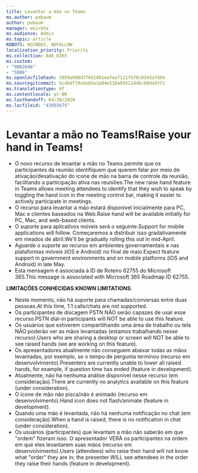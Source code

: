 ```yaml
---
title: Levantar a mão no Teams
ms.author: pebaum
author: pebaum
manager: mnirkhe
ms.audience: Admin
ms.topic: article
ROBOTS: NOINDEX, NOFOLLOW
localization_priority: Priority
ms.collection: Adm_O365
ms.custom:
- "9002646"
- "5086"
ms.openlocfilehash: 3d89a088d7f8d1881eafae7121f670c93dda7d84
ms.sourcegitcommit: bcd6df19adeb5e3a04e518a05621dd6c68da93f2
ms.translationtype: HT
ms.contentlocale: pt-BR
ms.lasthandoff: 04/30/2020
ms.locfileid: "43955675"
---
```

# <a name="raise-your-hand-in-teams"></a><span data-ttu-id="018db-102">Levantar a mão no Teams!</span><span class="sxs-lookup"><span data-stu-id="018db-102">Raise your hand in Teams!</span></span>

- <span data-ttu-id="018db-103">O novo recurso de levantar a mão no Teams permite que os participantes da reunião identifiquem que querem falar por meio de ativação/desativação do ícone de mão na barra de controle da reunião, facilitando a participação ativa nas reuniões.</span><span class="sxs-lookup"><span data-stu-id="018db-103">The new raise hand feature in Teams allows meeting attendees to identify that they wish to speak by toggling the hand icon in the meeting control bar, making it easier to actively participate in meetings.</span></span>
- <span data-ttu-id="018db-104">O recurso para levantar a mão estará disponível inicialmente para PC, Mac e clientes baseados na Web.</span><span class="sxs-lookup"><span data-stu-id="018db-104">Raise hand will be available initially for PC, Mac, and web-based clients.</span></span>
- <span data-ttu-id="018db-105">O suporte para aplicativos móveis será o seguinte.</span><span class="sxs-lookup"><span data-stu-id="018db-105">Support for mobile applications will follow.</span></span> <span data-ttu-id="018db-106">Começaremos a distribuir isso gradativamente em meados de abril.</span><span class="sxs-lookup"><span data-stu-id="018db-106">We'll be gradually rolling this out in mid-April.</span></span>
- <span data-ttu-id="018db-107">Aguarde o suporte ao recurso em ambientes governamentais e nas plataformas móveis (iOS e Android) no final de maio.</span><span class="sxs-lookup"><span data-stu-id="018db-107">Expect feature support in government environments and on mobile platforms (iOS and Android) in late May.</span></span>
- <span data-ttu-id="018db-108">Esta mensagem é associada à ID de Roteiro 62755 do Microsoft 365.</span><span class="sxs-lookup"><span data-stu-id="018db-108">This message is associated with Microsoft 365 Roadmap ID 62755.</span></span>

<span data-ttu-id="018db-109">**LIMITAÇÕES CONHECIDAS**:</span><span class="sxs-lookup"><span data-stu-id="018db-109">**KNOWN LIMITATIONS**:</span></span>

- <span data-ttu-id="018db-110">Neste momento, não há suporte para chamadas/conversas entre duas pessoas.</span><span class="sxs-lookup"><span data-stu-id="018db-110">At this time, 1:1 calls/chats are not supported.</span></span>
- <span data-ttu-id="018db-111">Os participantes de discagem PSTN NÃO serão capazes de usar esse recurso.</span><span class="sxs-lookup"><span data-stu-id="018db-111">PSTN dial-in participants will NOT be able to use this feature.</span></span>
- <span data-ttu-id="018db-112">Os usuários que estiverem compartilhando uma área de trabalho ou tela NÃO poderão ver as mãos levantadas (estamos trabalhando nesse recurso).</span><span class="sxs-lookup"><span data-stu-id="018db-112">Users who are sharing a desktop or screen will NOT be able to see raised hands (we are working on this feature).</span></span>
- <span data-ttu-id="018db-113">Os apresentadores atualmente não conseguem abaixar todas as mãos levantadas, por exemplo, se o tempo de pergunta terminou (recurso em desenvolvimento).</span><span class="sxs-lookup"><span data-stu-id="018db-113">Presenters are currently unable to lower all raised hands, for example, if question time has ended (feature in development).</span></span>
- <span data-ttu-id="018db-114">Atualmente, não há nenhuma análise disponível nesse recurso (em consideração).</span><span class="sxs-lookup"><span data-stu-id="018db-114">There are currently no analytics available on this feature (under consideration).</span></span>
- <span data-ttu-id="018db-115">O ícone de mão não pisca/não é animado (recurso em desenvolvimento).</span><span class="sxs-lookup"><span data-stu-id="018db-115">Hand icon does not flash/animate (feature in development).</span></span>
- <span data-ttu-id="018db-116">Quando uma mão é levantada, não há nenhuma notificação no chat (em consideração).</span><span class="sxs-lookup"><span data-stu-id="018db-116">When a hand is raised, there is no notification in chat (under consideration).</span></span>
- <span data-ttu-id="018db-117">Os usuários (participantes) que levantam a mão não saberão em que "ordem" fizeram isso. O apresentador VERÁ os participantes na ordem em que eles levantarem suas mãos (recurso em desenvolvimento).</span><span class="sxs-lookup"><span data-stu-id="018db-117">Users (attendees) who raise their hand will not know what "order" they are in; the presenter WILL see attendees in the order they raise their hands (feature in development).</span></span>
